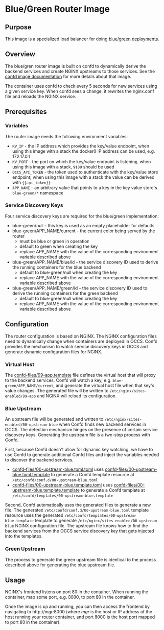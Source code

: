 # Blue/Green Router Image

## Purpose

This image is a specialized load balancer for doing [blue/green deployments](http://martinfowler.com/bliki/BlueGreenDeployment.html).

## Overview

The blue/gren router image is built on confd to dynamically derive the backend services and create NGINX upstreams to those services. See the [confd image documentation](../confd/README.md) for more details about that image.

The container uses confd to check every 5 seconds for new services using a given service key. When confd sees a change, it rewrites the nginx.conf file and reloads the NGINX service.

## Prerequisites

### Variables

The router image needs the following environment variables:

* `KV_IP` - the IP address which provides the key/value endpoint, when using this image with a stack the docker0 IP address can be used, e.g. 172.17.0.1
* `KV_PORT` - the port on which the key/value endpoint is listening, when using this image with a stack, `9109` should be used
* `OCCS_API_TOKEN` - the token used to authenticate with the key/value store endpoint; when using this image with a stack the value can be derived with `{{api_token}}`
* `APP_NAME` - an arbitrary value that points to a key in the key value store's `blue-green/*` namespace

### Service Discovery Keys

Four service discovery keys are required for the blue/green implementation:

* blue-green/null - this key is used as an empty placeholder for defaults
* blue-green/APP_NAME/current - the current color being served by the router
  * must be blue or green in operation
  * default to green when creating the key
  * replace APP_NAME with the value of the corresponding environment variable described above
* blue-green/APP_NAME/blue/id - the service discovery ID used to derive the running containers for the blue backend
  * default to blue-green/null when creating the key
  * replace APP_NAME with the value of the corresponding environment variable described above
* blue-green/APP_NAME/green/id - the service discovery ID used to derive the running containers for the green backend
  * default to blue-green/null when creating the key
  * replace APP_NAME with the value of the corresponding environment variable described above

## Configuration

The router configuration is based on NGINX. The NGINX configuration files need to dynamically change when containers are deployed in OCCS. Confd provides the mechanism to watch service discovery keys in OCCS and generate dynamic configuration files for NGINX.

### Virtual Host

The [confd-files/99-app.template](./confd-files/99-app.template) file defines the virtual host that will proxy to the backend services. Confd will watch a key, e.g. `blue-green/APP_NAME/current`, and generate the virtual host file when that key's value changes. The generated file will be written to `/etc/nginx/sites-enabled/99-app` and NGINX will reload its configuration.

### Blue Upstream

An upstream file will be generated and written to `/etc/nginx/sites-enabled/00-upstream-blue` when Confd finds new backend services in OCCS. The detection mechanism hinges on the presence of certain service discovery keys. Generating the upstream file is a two-step process with Confd.

First, because Confd doesn't allow for dynamic key watching, we have to use Confd to generate additional Confd files and inject the variables needed to discover the backend services.

* [confd-files/00-upstream-blue.toml.toml](./confd-files/00-upstream-blue.toml.toml) uses [confd-files/00-upstream-blue.toml.template](./confd-files/00-upstream-blue.toml.template) to generate a Confd template resource at `/etc/confd/conf.d/00-upstream-blue.toml`
* [confd-files/00-upstream-blue.template.toml](./confd-files/00-upstream-blue.template.toml) uses [confd-files/00-upstream-blue.template.template](./confd-files/00-upstream-blue.template.template) to generate a Confd template at `/etc/confd/templates/00-upstream-blue.template`

Second, Confd automatically uses the generated files to generate a new file. The generated `/etc/confd/conf.d/00-upstream-blue.toml` template resource uses the generated `/etc/confd/templates/00-upstream-blue.template` template to generate `/etc/nginx/sites-enabled/00-upstream-blue` NGINX configuration file. The upstream file knows how to find the backend services from the OCCS service discovery key that gets injected into the templates.

### Green Upstream

The process to generate the green upstream file is identical to the process described above for generating the blue upstream file.

## Usage

NGINX's frontend listens on port 80 in the container. When running the container, map some port, e.g. 8000, to port 80 in the container.

Once the image is up and running, you can then access the frontend by navigating to http://mgr:8000 (where *mgr* is the host or IP address of the host running your router container, and port 8000 is the host port mapped to port 80 in the container).
